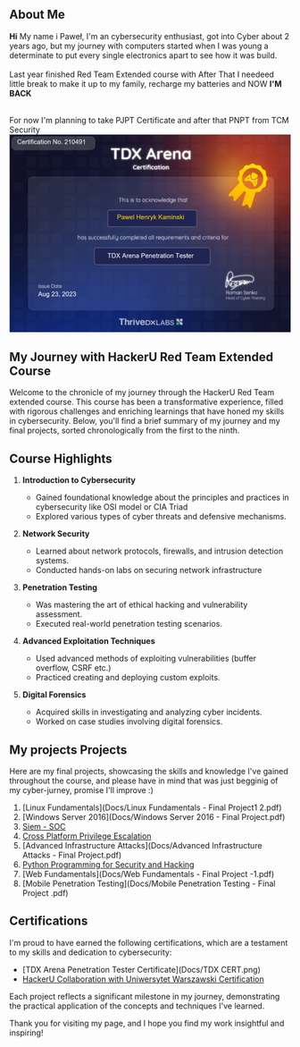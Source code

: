 <section> 
    <h2>About Me</h2>
    <p><b>Hi</b> My name i Paweł, I'm an cybersecurity enthusiast, got into Cyber about 2 years ago, but my journey with computers started when I was young a determinate to put every single electronics apart to see how it was build.<br><br>
        Last year finished Red Team Extended course with  <src="https://hackeru.pl" alt="HackerU" name="HackerU">
    After That I needeed little break to make it up to my family, recharge my batteries and NOW <b>I'M BACK</b></p>
    <br>
    For now I'm planning to take PJPT Certificate and after that PNPT from TCM Security
    <img src="Docs/TDX CERT.png" alt="My proudly achievement">

# My Journey with HackerU Red Team Extended Course

Welcome to the chronicle of my journey through the HackerU Red Team extended course. This course has been a transformative experience, filled with rigorous challenges and enriching learnings that have honed my skills in cybersecurity. Below, you'll find a brief summary of my journey and my final projects, sorted chronologically from the first to the ninth.

## Course Highlights

1. **Introduction to Cybersecurity**
    - Gained foundational knowledge about the principles and practices in cybersecurity like OSI model or CIA Triad
    - Explored various types of cyber threats and defensive mechanisms.


2. **Network Security**
    - Learned about network protocols, firewalls, and intrusion detection systems.
    - Conducted hands-on labs on securing network infrastructure


3. **Penetration Testing**
    - Was mastering the art of ethical hacking and vulnerability assessment.
    - Executed real-world penetration testing scenarios.

4. **Advanced Exploitation Techniques**
    - Used advanced methods of exploiting vulnerabilities (buffer overflow, CSRF etc.)
    - Practiced creating and deploying custom exploits.


5. **Digital Forensics**
    - Acquired skills in investigating and analyzing cyber incidents.
    - Worked on case studies involving digital forensics.

##  My projects Projects

Here are my final projects, showcasing the skills and knowledge I've gained throughout the course, and please have in mind that was just begginig of my cyber-jurney, promise I'll improve :)

1. [Linux Fundamentals](Docs/Linux Fundamentals - Final Project1 2.pdf)
2. [Windows Server 2016](Docs/Windows Server 2016 - Final Project.pdf)
3. [Siem - SOC](Docs/SIEM-_-SOC-Final-WannaCry.pdf)
4. [Cross Platform Privilege Escalation](Docs/Cross_Platform_Privilege_Escalation_-_Final_Project.pdf)
5. [Advanced Infrastructure Attacks](Docs/Advanced Infrastructure Attacks - Final Project.pdf)
6. [Python Programming for Security and Hacking](Docs/Python_Programming_for_Security_-_Final_Project.pdf)
7. [Web Fundamentals](Docs/Web Fundamentals - Final Project -1.pdf)
8. [Mobile Penetration Testing](Docs/Mobile Penetration Testing - Final Project .pdf)

## Certifications 

I'm proud to have earned the following certifications, which are a testament to my skills and dedication to cybersecurity:
- [TDX Arena Penetration Tester Certificate](Docs/TDX CERT.png)
- [HackerU Collaboration with Uniwersytet Warszawski Certification](Docs/dupa.pdf)

Each project reflects a significant milestone in my journey, demonstrating the practical application of the concepts and techniques I've learned.

Thank you for visiting my page, and I hope you find my work insightful and inspiring!












